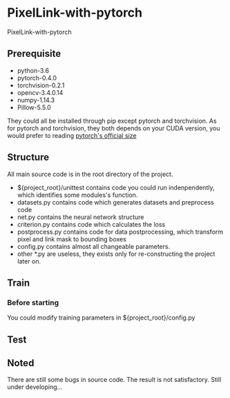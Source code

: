# PixelLink-with-pytorch
PixelLink-with-pytorch

## Prerequisite

- python-3.6
- pytorch-0.4.0
- torchvision-0.2.1
- opencv-3.4.0.14
- numpy-1.14.3
- Pillow-5.5.0

They could all be installed through pip except pytorch and torchvision. As for pytorch and torchvision, they both depends on your CUDA version, you would prefer to reading [pytorch's official size](https://pytorch.org/)

## Structure
All main source code is in the root directory of the project. 
- ${project_root}/unittest contains code you could run indenpendently, which identifies some modules's function.
- datasets.py contains code which generates datasets and preprocess code
- net.py contains the neural network structure
- criterion.py contains code which calculates the loss
- postprocess.py contains code for data postprocessing, which transform pixel and link mask to bounding boxes
- config.py contains almost all changeable parameters.
- other *.py are useless, they exists only for re-constructing the project later on.


## Train
### Before starting
You could modify training parameters in ${project_root}/config.py

## Test

## Noted

There are still some bugs in source code. The result is not satisfactory. Still under developing...
